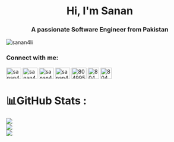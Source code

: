 <h1 align="center">Hi, I'm Sanan</h1>
<h3 align="center">A passionate Software Engineer from Pakistan</h3>

<p align="left"> <img src="https://komarev.com/ghpvc/?username=sanan4li&label=Profile%20views&color=0e75b6&style=flat" alt="sanan4li" /> </p>

<h3 align="left">Connect with me:</h3>
<p align="left">
<a href="https://fb.com/sanan4li" target="blank"><img align="center" src="https://raw.githubusercontent.com/rahuldkjain/github-profile-readme-generator/master/src/images/icons/Social/facebook.svg" alt="sanan4li" height="30" width="40" /></a>
<a href="https://twitter.com/sanan4li" target="blank"><img align="center" src="https://raw.githubusercontent.com/rahuldkjain/github-profile-readme-generator/master/src/images/icons/Social/twitter.svg" alt="sanan4li" height="30" width="40" /></a>
<a href="https://linkedin.com/in/sanan4li" target="blank"><img align="center" src="https://raw.githubusercontent.com/rahuldkjain/github-profile-readme-generator/master/src/images/icons/Social/linked-in-alt.svg" alt="sanan4li" height="30" width="40" /></a> <a href="https://instagram.com/sanan4li" target="blank"><img align="center" src="https://raw.githubusercontent.com/rahuldkjain/github-profile-readme-generator/master/src/images/icons/Social/instagram.svg" alt="sanan4li" height="30" width="40" /></a>
<a href="https://stackoverflow.com/users/8049950" target="blank"><img align="center" src="https://raw.githubusercontent.com/rahuldkjain/github-profile-readme-generator/master/src/images/icons/Social/stack-overflow.svg" alt="8049950" height="30" width="40" /></a>
  <a href="https://latestjavascript.com" target="blank"><img align="center" src="https://cdn-icons-png.flaticon.com/512/174/174881.png" alt="8049950" height="30" width="30" /></a>
    <a href="https://csstailwind.com" target="blank"><img align="center" src="https://cdn-icons-png.flaticon.com/512/4003/4003245.png" alt="8049950" height="30" width="30" /></a>

</p>



# 📊GitHub Stats :
![](https://github-readme-stats.vercel.app/api?username=Sanan4li&theme=chartreuse-dark&hide_border=false&include_all_commits=true&count_private=false)<br/>
![](https://github-readme-streak-stats.herokuapp.com/?user=Sanan4li&theme=chartreuse-dark&hide_border=false)<br/>
![](https://github-readme-stats.vercel.app/api/top-langs/?username=Sanan4li&theme=chartreuse-dark&hide_border=false&include_all_commits=true&count_private=false&layout=compact)


